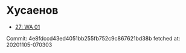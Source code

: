 # Хусаенов
- [27: WA 01](27.md)

Commit: 4e8fdccd43ed4051bb255fb752c9c867621bd38b
 fetched at: 20201105-070303
